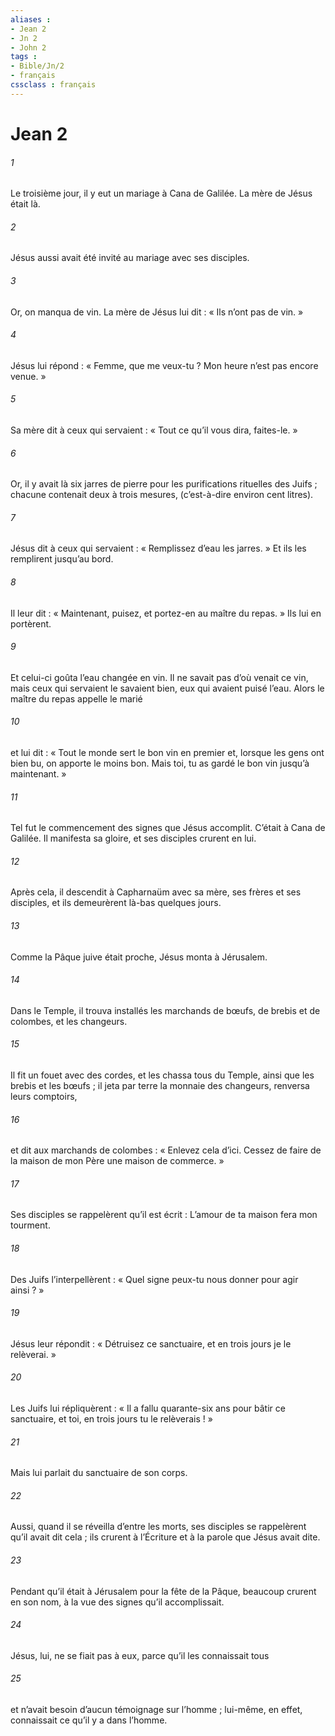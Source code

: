```yaml
---
aliases : 
- Jean 2
- Jn 2
- John 2
tags : 
- Bible/Jn/2
- français
cssclass : français
---
```


# Jean 2

###### 1
Le troisième jour, il y eut un mariage à Cana de Galilée. La mère de Jésus était là.
###### 2
Jésus aussi avait été invité au mariage avec ses disciples.
###### 3
Or, on manqua de vin. La mère de Jésus lui dit : « Ils n’ont pas de vin. »
###### 4
Jésus lui répond : « Femme, que me veux-tu ? Mon heure n’est pas encore venue. »
###### 5
Sa mère dit à ceux qui servaient : « Tout ce qu’il vous dira, faites-le. »
###### 6
Or, il y avait là six jarres de pierre pour les purifications rituelles des Juifs ; chacune contenait deux à trois mesures, (c’est-à-dire environ cent litres).
###### 7
Jésus dit à ceux qui servaient : « Remplissez d’eau les jarres. » Et ils les remplirent jusqu’au bord.
###### 8
Il leur dit : « Maintenant, puisez, et portez-en au maître du repas. » Ils lui en portèrent.
###### 9
Et celui-ci goûta l’eau changée en vin. Il ne savait pas d’où venait ce vin, mais ceux qui servaient le savaient bien, eux qui avaient puisé l’eau. Alors le maître du repas appelle le marié
###### 10
et lui dit : « Tout le monde sert le bon vin en premier et, lorsque les gens ont bien bu, on apporte le moins bon. Mais toi, tu as gardé le bon vin jusqu’à maintenant. »
###### 11
Tel fut le commencement des signes que Jésus accomplit. C’était à Cana de Galilée. Il manifesta sa gloire, et ses disciples crurent en lui.
###### 12
Après cela, il descendit à Capharnaüm avec sa mère, ses frères et ses disciples, et ils demeurèrent là-bas quelques jours.
###### 13
Comme la Pâque juive était proche, Jésus monta à Jérusalem.
###### 14
Dans le Temple, il trouva installés les marchands de bœufs, de brebis et de colombes, et les changeurs.
###### 15
Il fit un fouet avec des cordes, et les chassa tous du Temple, ainsi que les brebis et les bœufs ; il jeta par terre la monnaie des changeurs, renversa leurs comptoirs,
###### 16
et dit aux marchands de colombes : « Enlevez cela d’ici. Cessez de faire de la maison de mon Père une maison de commerce. »
###### 17
Ses disciples se rappelèrent qu’il est écrit : L’amour de ta maison fera mon tourment.
###### 18
Des Juifs l’interpellèrent : « Quel signe peux-tu nous donner pour agir ainsi ? »
###### 19
Jésus leur répondit : « Détruisez ce sanctuaire, et en trois jours je le relèverai. »
###### 20
Les Juifs lui répliquèrent : « Il a fallu quarante-six ans pour bâtir ce sanctuaire, et toi, en trois jours tu le relèverais ! »
###### 21
Mais lui parlait du sanctuaire de son corps.
###### 22
Aussi, quand il se réveilla d’entre les morts, ses disciples se rappelèrent qu’il avait dit cela ; ils crurent à l’Écriture et à la parole que Jésus avait dite.
###### 23
Pendant qu’il était à Jérusalem pour la fête de la Pâque, beaucoup crurent en son nom, à la vue des signes qu’il accomplissait.
###### 24
Jésus, lui, ne se fiait pas à eux, parce qu’il les connaissait tous
###### 25
et n’avait besoin d’aucun témoignage sur l’homme ; lui-même, en effet, connaissait ce qu’il y a dans l’homme.

